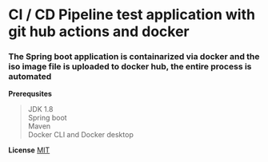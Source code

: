 # CI / CD Pipeline test application with git hub actions and docker
 ### The Spring boot application is containarized via docker and the iso image file is uploaded to docker hub, the entire process is automated
 
 **Prerequsites** <br />
  > JDK 1.8 <br />
  > Spring boot<br />
  > Maven<br />
  > Docker CLI and Docker desktop
  
  **License**
  [MIT](https://choosealicense.com/licenses/mit/)
